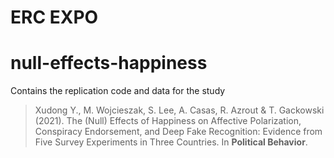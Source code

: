 # ERC EXPO 

# null-effects-happiness
Contains the replication code and data for the study 

  > Xudong Y., M. Wojcieszak, S. Lee, A. Casas, R. Azrout & T. Gackowski (2021). The (Null) Effects of Happiness on Affective Polarization, Conspiracy Endorsement, and Deep Fake Recognition: Evidence from Five Survey Experiments in Three Countries. In **Political Behavior**. 
